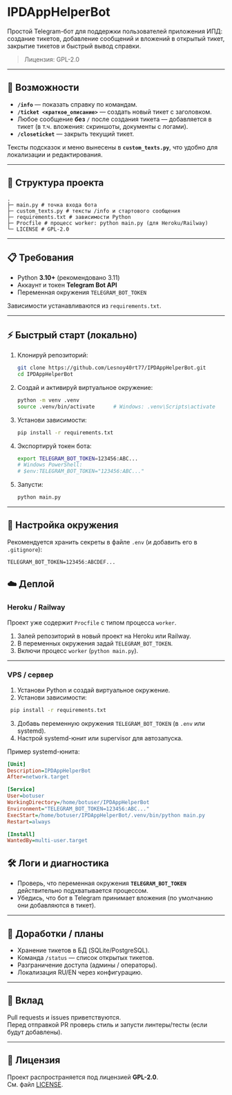 # IPDAppHelperBot

Простой Telegram-бот для поддержки пользователей приложения ИПД: создание тикетов, добавление сообщений и вложений в открытый тикет, закрытие тикетов и быстрый вывод справки.

> Лицензия: GPL-2.0

---

## 🚀 Возможности

- **`/info`** — показать справку по командам.  
- **`/ticket <краткое_описание>`** — создать новый тикет с заголовком.  
- Любое сообщение **без** `/` после создания тикета — добавляется в тикет (в т.ч. вложения: скриншоты, документы с логами).  
- **`/closeticket`** — закрыть текущий тикет.

Тексты подсказок и меню вынесены в **`custom_texts.py`**, что удобно для локализации и редактирования.

---

## 📂 Структура проекта

```aiignore
.
├─ main.py # точка входа бота
├─ custom_texts.py # тексты /info и стартового сообщения
├─ requirements.txt # зависимости Python
├─ Procfile # процесс worker: python main.py (для Heroku/Railway)
└─ LICENSE # GPL-2.0
```

---

## 📋 Требования

- Python **3.10+** (рекомендовано 3.11)  
- Аккаунт и токен **Telegram Bot API**  
- Переменная окружения `TELEGRAM_BOT_TOKEN`

Зависимости устанавливаются из `requirements.txt`.

---

## ⚡ Быстрый старт (локально)

1. Клонируй репозиторий:
   ```bash
   git clone https://github.com/Lesnoy40rt77/IPDAppHelperBot.git
   cd IPDAppHelperBot
   ```
2. Создай и активируй виртуальное окружение:
   ```bash
   python -m venv .venv
   source .venv/bin/activate      # Windows: .venv\Scripts\activate
   ```
3. Установи зависимости:
   ```bash
   pip install -r requirements.txt
   ```
4. Экспортируй токен бота:
   ```bash
   export TELEGRAM_BOT_TOKEN=123456:ABC...
   # Windows PowerShell:
   # $env:TELEGRAM_BOT_TOKEN="123456:ABC..."
   ```
5. Запусти:
   ```bash
   python main.py
   ```
---

## 🔑 Настройка окружения

Рекомендуется хранить секреты в файле `.env` (и добавить его в `.gitignore`):

  ```env
  TELEGRAM_BOT_TOKEN=123456:ABCDEF...
  ```
## ☁️ Деплой

### Heroku / Railway

Проект уже содержит `Procfile` с типом процесса `worker`.

1. Залей репозиторий в новый проект на Heroku или Railway.  
2. В переменных окружения задай `TELEGRAM_BOT_TOKEN`.  
3. Включи процесс `worker` (`python main.py`).  

---

### VPS / сервер

1. Установи Python и создай виртуальное окружение.  
2. Установи зависимости:
  ```bash
   pip install -r requirements.txt
  ```
3. Добавь переменную окружения `TELEGRAM_BOT_TOKEN` (в `.env` или systemd).
4. Настрой systemd-юнит или supervisor для автозапуска.

Пример systemd-юнита:
  ```ini
  [Unit]
  Description=IPDAppHelperBot
  After=network.target

  [Service]
  User=botuser
  WorkingDirectory=/home/botuser/IPDAppHelperBot
  Environment="TELEGRAM_BOT_TOKEN=123456:ABC..."
  ExecStart=/home/botuser/IPDAppHelperBot/.venv/bin/python main.py
  Restart=always

  [Install]
  WantedBy=multi-user.target
  ```

## 🛠️ Логи и диагностика

- Проверь, что переменная окружения **`TELEGRAM_BOT_TOKEN`** действительно подхватывается процессом.  
- Убедись, что бот в Telegram принимает вложения (по умолчанию они добавляются в тикет).  

---

## 📌 Доработки / планы

- Хранение тикетов в БД (SQLite/PostgreSQL).  
- Команда `/status` — список открытых тикетов.  
- Разграничение доступа (админы / операторы).  
- Локализация RU/EN через конфигурацию.  

---

## 🤝 Вклад

Pull requests и issues приветствуются.  
Перед отправкой PR проверь стиль и запусти линтеры/тесты (если будут добавлены).  

---

## 📜 Лицензия

Проект распространяется под лицензией **GPL-2.0**.  
См. файл [LICENSE](./LICENSE).

